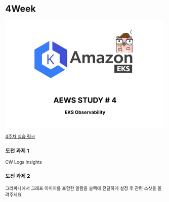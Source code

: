 # 4Week

![logo](https://github.com/jiwonYun9332/AWES-1/blob/59e11cc0f979f778a114a7cce1378ddf5f6923ab/Study/images/47_images.jpg)

[4주차 실습 링크](Study/4Week-1.md)

### 도전 과제 1

CW Logs Insights

### 도전 과제 2

그라파나에서 그래프 이미지를 포함한 알람을 슬랙에 전달하게 설정 후 관련 스샷을 올려주세요
